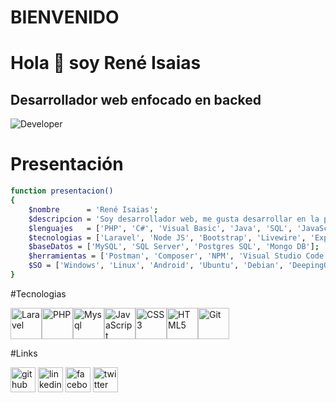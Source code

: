 # BIENVENIDO

# Hola 👋 soy René Isaias
## Desarrollador web enfocado en backed

![Developer](https://w.wallhaven.cc/full/3k/wallhaven-3k2y79.jpg)

<!--
**ReneIsaias/ReneIsaias** es un repositorio ✨ _special_ ✨ porque contiene mi descrición

Algunos datos sobre mi:

- 🔭 Actualmente estoy trabajando en una empresa de Rastreo Satelital, Navigation
- 🌱 Actualmente estoy desarrollando una plataforma con el framework Laravel para poder hacer envios 
- 👯 Busco colaborar en proyectos que me permitan seguir aprendiendo y solucionar u optimizar procesos de una mejor forma
- 🤔 Busco ayuda con encontrar un equipo que me permita integrarme con ellos y poder aprender juntos
- 💬 Pregúntame sobre lo que vos quiera
- 📫 Cómo contactarme: rene030498@gmail.com
- 😄 Pronombres: Canserbero
- ⚡ Dato curioso: No lo se, tu dime XD
-->

# Presentación

```bash
function presentacion()
{
    $nombre      = 'René Isaias';
    $descripcion = 'Soy desarrollador web, me gusta desarrollar en la parte del backend que es donde tengo mas experiencia';
    $lenguajes   = ['PHP', 'C#', 'Visual Basic', 'Java', 'SQL', 'JavaScript'];
    $tecnologias = ['Laravel', 'Node JS', 'Bootstrap', 'Livewire', 'Express JS', 'Git', 'Codeigniter', 'CSS3', 'HTML5', 'Vue JS', 'Tailwind CSS', 'Git Bash', 'Word Press', 'API REST', 'MVC', 'POO', 'AWS', 'WebSockets', 'Socket.IO', 'Laravel Echo', 'Blade', 'Consumo API REST', 'Consumo API SOAP', 'Creación de webservices', 'MaterializeCSS', 'JWT', 'JSON', 'Twilio', 'Cloud 9', 'Servidores', 'AWS EC2', 'AWS S3', 'Apache', 'Ngix'];
    $baseDatos = ['MySQL', 'SQL Server', 'Postgres SQL', 'Mongo DB'];
    $herramientas = ['Postman', 'Composer', 'NPM', 'Visual Studio Code', 'Navicat', 'MySql Workbench', 'Photoshop', 'Visual Studio', 'Net Beans', 'Android Studio', 'Php My Admin', 'Diaw', 'Mongo DB Compas', 'Git Bash', 'Blender', 'Word', 'Excel'];
    $SO = ['Windows', 'Linux', 'Android', 'Ubuntu', 'Debian', 'DeepingOS', 'ElementaryOS'];
}
```

#Tecnologias

<img height=50 title="Laravel" src="https://cdn.jsdelivr.net/gh/devicons/devicon/icons/laravel/laravel-plain-wordmark.svg"/><img height=50 title="PHP" src="https://cdn.jsdelivr.net/gh/devicons/devicon/icons/php/php-plain.svg"/><img height=50 title="Mysql" src="https://cdn.jsdelivr.net/gh/devicons/devicon/icons/mysql/mysql-plain-wordmark.svg"/><img height=50 title="JavaScript" src="https://cdn.jsdelivr.net/gh/devicons/devicon/icons/javascript/javascript-original.svg"/><img height=50 title="CSS3" src="https://cdn.jsdelivr.net/gh/devicons/devicon/icons/css3/css3-original.svg"/><img height=50 title="HTML5" src="https://cdn.jsdelivr.net/gh/devicons/devicon/icons/html5/html5-original.svg"/><img height=50 title="Git" src="https://cdn.jsdelivr.net/gh/devicons/devicon/icons/git/git-plain.svg"/>

#Links

[<img src='https://cdn.jsdelivr.net/npm/simple-icons@3.0.1/icons/github.svg' alt='github' height='40'>](https://github.com/ReneIsaias)  [<img src='https://cdn.jsdelivr.net/npm/simple-icons@3.0.1/icons/linkedin.svg' alt='linkedin' height='40'>](https://www.linkedin.com/in/ren%C3%A9-isaias-mateos-b7a588210/)  [<img src='https://cdn.jsdelivr.net/npm/simple-icons@3.0.1/icons/facebook.svg' alt='facebook' height='40'>](https://www.facebook.com/reneIsaiasM/)  [<img src='https://cdn.jsdelivr.net/npm/simple-icons@3.0.1/icons/twitter.svg' alt='twitter' height='40'>](https://github.com/ReneIsaias)
